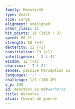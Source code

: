 ```yaml
---
family: MonsterVO
type: beast
size: Large
alignment: unaligned
armor_class: 11
hit_points: 19 (3d10 + 3)
speed: 60 ft.
strength: 18 (+4)
dexterity: 12 (+1)
constitution: 13 (+1)
intelligence: ' 2 (-4)'
wisdom: 12 (+1)
charisma: ' 7 (-2)'
senses: passive Perception 11
languages: '-'
challenge: 1/2 (100 XP)
x_p: 100
id: monsters_vo.md#warhorse
title: Warhorse
alias: Cheval de guerre
---
```


